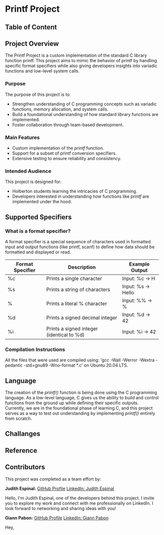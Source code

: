 # Printf Project

## Table of Content


## Project Overview
The Printf Project is a custom implementation of the standard C library function printf. This project aims to mimic the behavior of printf by handling specific format specifiers while also giving developers insights into variadic functions and low-level system calls.

### Purpose
The purpose of this project is to:
* Strengthen understanding of C programming concepts such as variadic functions, memory allocation, and system calls.
* Build a foundational understanding of how standard library functions are implemented.
* Foster collaboration through team-based development.

### Main Features
* Custom implementation of the _printf_ function.
* Support for a subset of printf conversion specifiers.
* Extensive testing to ensure reliability and consistency.

### Intended Audience
This project is designed for:
* Holberton students learning the intricacies of C programming.
* Developers interested in understanding how functions like _printf_ are implemented under the hood.

## Supported Specifiers

### What is a format specifier?
A format specifier is a special sequence of characters used in formatted input and output functions (like printf, scanf) to define how data should be formatted and displayed or read.

| Format Specifier | Description                               | Example Output       |
|------------------|-------------------------------------------|----------------------|
| %c               | Prints a single character                 | Input: %c -> H       |
| %s               | Prints a string of characters             | Input: %s -> Hello   |
| %                | Prints a literal % character              | Input: %% -> %       |
| %d               | Prints a signed decimal integer           | Input: %d -> 42      |
| %i               | Prints a signed integer (identical to %d) | Input: %i -> 42      |

### Compilation Instructions
All the files that were used are compiled using:
'gcc -Wall -Werror -Wextra -pedantic -std=gnu89 -Wno-format *.c' on Ubuntu 20.04 LTS.

## Language
The creation of the _printf()_ function is being done using the C programming language. As a low-level language, C gives us the ability to build and control functions from the ground up while defining their specific outputs. Currently, we are in the foundational phase of learning C, and this project serves as a way to test out understanding by implementing _printf()_ entirely from scratch.

## Challanges

## Reference

## Contributors
This project was completed as a team effort by:

**Judith Espinal:** [GitHub Profile](https://github.com/judiihh)
[LinkedIn: Judith Espinal](https://www.linkedin.com/in/judithespinal12)

Hello, I'm Judith Espinal, one of the developers behind this project. I invite you to explore my work and connect with me professionally on LinkedIn. I look forward to networking and sharing ideas with you!

**Giann Pabon:** [GitHub Profile](https://github.com/GiannPabon)
[LinkedIn: Giann Pabon](https://www.linkedin.com/in/giannpabon/)

Hey, 

